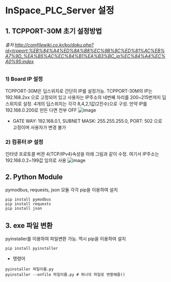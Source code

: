 # InSpace_PLC_Server 설정

## 1. TCPPORT-30M 초기 설정방법

###### 출처 http://comfilewiki.co.kr/ko/doku.php?id=tcpport:%EB%84%A4%ED%8A%B8%EC%9B%8C%ED%81%AC%EB%A7%9D_%EA%B5%AC%EC%84%B1%EA%B3%BC_ip%EC%84%A4%EC%A0%95:index

### 1) Board IP 설정
  TCPPORT-30M은 딥스위치로 간단히 IP를 설정가능. TCPPORT-30M의 IP는 192.168.2xx 으로 고정되어 있고 사용자는 IP주소의 네번째 자리를 200~215번까지 딥스위치로 설정. 4개의 딥스위치는 각각 8,4,2,1값(2진수)으로 구성. 만약 IP를 192.168.0.200로 만든 다면 전부 OFF
![image](https://user-images.githubusercontent.com/38932208/148735067-9abbaa7b-d3ab-4776-83f7-b2e2381b14e8.png)
  * GATE WAY: 192.168.0.1, SUBNET MASK: 255.255.255.0, PORT: 502 으로 고정이며 사용자가 변경 불가

### 2) 컴퓨터 IP 설정
  인터넷 프로토콜 버젼 4(TCP/IPv4)속성을 아래 그림과 같이 수정. 여기서 IP주소는 192.168.0.2~199값 임의로 사용
![image](https://user-images.githubusercontent.com/38932208/148735886-023cb09a-637b-4a8e-ab8e-a41ff0e09b72.png)
  
## 2. Python Module
  pymodbus, requests, json 모듈 각각 pip을 이용하여 설치
```
pip install pymodbus
pip install requests
pip install json
```

## 3. exe 파일 변환
  pyinstaller를 이용하여 파일변환 가능. 역시 pip을 이용하여 설치
```
pip install pyinstaller
```
  * 명령어
```
pyinstaller 파일이름.py
pyinstaller --onfile 파일이름.py # 하나의 파일로 변환해줌()
```

